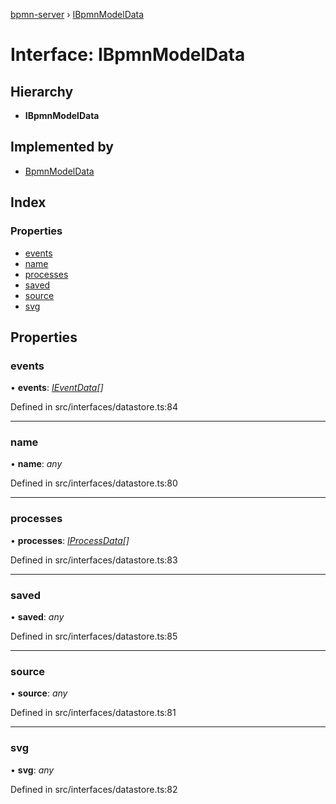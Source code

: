 [bpmn-server](../README.md) › [IBpmnModelData](ibpmnmodeldata.md)

# Interface: IBpmnModelData

## Hierarchy

* **IBpmnModelData**

## Implemented by

* [BpmnModelData](../classes/bpmnmodeldata.md)

## Index

### Properties

* [events](ibpmnmodeldata.md#events)
* [name](ibpmnmodeldata.md#name)
* [processes](ibpmnmodeldata.md#processes)
* [saved](ibpmnmodeldata.md#saved)
* [source](ibpmnmodeldata.md#source)
* [svg](ibpmnmodeldata.md#svg)

## Properties

###  events

• **events**: *[IEventData](ieventdata.md)[]*

Defined in src/interfaces/datastore.ts:84

___

###  name

• **name**: *any*

Defined in src/interfaces/datastore.ts:80

___

###  processes

• **processes**: *[IProcessData](iprocessdata.md)[]*

Defined in src/interfaces/datastore.ts:83

___

###  saved

• **saved**: *any*

Defined in src/interfaces/datastore.ts:85

___

###  source

• **source**: *any*

Defined in src/interfaces/datastore.ts:81

___

###  svg

• **svg**: *any*

Defined in src/interfaces/datastore.ts:82
